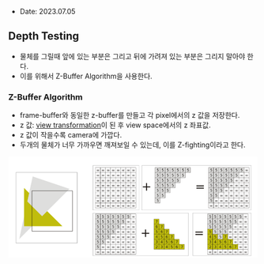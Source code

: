 * Date: 2023.07.05

## Depth Testing
* 물체를 그릴때 앞에 있는 부분은 그리고 뒤에 가려져 있는 부분은 그리지 말아야 한다.
* 이를 위해서 Z-Buffer Algorithm을 사용한다.

### Z-Buffer Algorithm
* frame-buffer와 동일한 z-buffer를 만들고 각 pixel에서의 z 값을 저장한다.
* z 값: [view transformation](https://github.com/wani-ham/Today-I-Learned/blob/main/OpenGL/transformation_co-system.md)이 된 후 view space에서의 z 좌표값.
* z 값이 작을수록 camera에 가깝다.
* 두개의 물체가 너무 가까우면 깨져보일 수 있는데, 이를 Z-fighting이라고 한다.

![Z Buffer Algorithm](img/z-buffer-algorithm.png)



